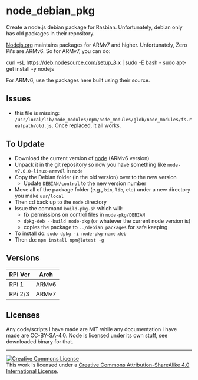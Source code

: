 # node_debian_pkg

Create a node.js debian package for Rasbian. Unfortunately, debian only has old packages in their repository.

[Nodejs.org](https://nodejs.org/en/download/package-manager/#debian-and-ubuntu-based-linux-distributions) 
maintains packages for ARMv7 and higher. Unfortunately, Zero Pi's are ARMv6. So for ARMv7, you can do:

 curl -sL https://deb.nodesource.com/setup_8.x | sudo -E bash -
 sudo apt-get install -y nodejs

For ARMv6, use the packages here built using their source.

## Issues

- this file is missing: `/usr/local/lib/node_modules/npm/node_modules/glob/node_modules/fs.realpath/old.js`. Once replaced, it all works.

## To Update

* Download the current version of [node](https://nodejs.org/en/download/current/) (ARMv6 version)
* Unpack it in the git repository so now you have something like `node-v7.0.0-linux-armv6l` in `node`
* Copy the Debian folder (in the old version) over to the new version
  * Update `DEBIAN/control` to the new version number
* Move all of the package folder (e.g., `bin`, `lib`, etc) under a new directory you make `usr/local`
* Then cd back up to the `node` directory
* Issue the command `build-pkg.sh` which will:
    * fix permissions on control files in `node-pkg/DEBIAN`
    * `dpkg-deb --build node-pkg` (or whatever the current node version is)
    * copies the package to `../debian_packages` for safe keeping
* To install do: `sudo dpkg -i node-pkg-name.deb`
* Then do: `npm install npm@latest -g`

## Versions


| RPi Ver | Arch  |
|---------|-------|
| RPi 1   | ARMv6 |
| RPi 2/3 | ARMv7 |

## Licenses

Any code/scripts I have made are MIT while any documentation I have made are CC-BY-SA-4.0. Node is licensed under its own stuff, see downloaded binary for that.

----

<a rel="license" href="http://creativecommons.org/licenses/by-sa/4.0/"><img alt="Creative Commons License" style="border-width:0" src="https://i.creativecommons.org/l/by-sa/4.0/88x31.png" /></a><br />This work is licensed under a <a rel="license" href="http://creativecommons.org/licenses/by-sa/4.0/">Creative Commons Attribution-ShareAlike 4.0 International License</a>.

